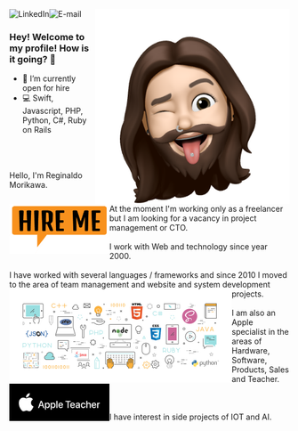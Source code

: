 
<img align="right" src="assets/150927495_176633587593458_5480115881411313317_n.png" width="350"/>

<a href="https://www.linkedin.com/in/morikawa77">
<img align="left" alt="LinkedIn" src="https://img.shields.io/badge/-Reginaldo%20Morikawa-blue?logo=linkedin"/>
</a>

<a href="mailto:morikawa77@gmail.com">
<img align="left" alt="E-mail" src="https://img.shields.io/badge/-Send%20me%20an%20email-red?logo=gmail&logoColor=white"/>
</a>

<br/>

### Hey! Welcome to my profile! How is it going? 👋

- 🎯 I’m currently open for hire
- 💻 Swift, Javascript, PHP, Python, C#, Ruby on Rails

<br><br><br>
Hello, I'm Reginaldo Morikawa.<br><br>
<img align="left" src="assets/hire-me2.png" width="180"/>
At the moment I'm working only as a freelancer but I am looking for a vacancy in project management or CTO.<br><br>
I work with Web and technology since year 2000.<br><br>
I have worked with several languages / frameworks and since 2010 I moved to the area of team management and website and system development projects.
<img align="left" src="assets/programming-languages-solodev_final.jpg" width="400"/>
<br><br>
I am also an Apple specialist in the areas of Hardware, Software, Products, Sales and Teacher.
<img align="left" src="assets/AppleTeacher_white.png" width="180"/>
<br><br><br><br>
I have interest in side projects of IOT and AI.